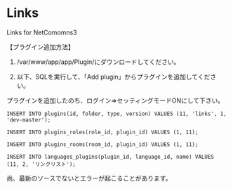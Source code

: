 Links
==============

Links for NetComomns3


【プラグイン追加方法】

1. /var/www/app/app/Plugin/にダウンロードしてください。

2. 以下、SQLを実行して、「Add plugin」からプラグインを追加してください。

プラグインを追加したのち、ログイン⇒セッティングモードONにして下さい。


    INSERT INTO plugins(id, folder, type, version) VALUES (11, 'links', 1, 'dev-master');

    INSERT INTO plugins_roles(role_id, plugin_id) VALUES (1, 11);

    INSERT INTO plugins_rooms(room_id, plugin_id) VALUES (1, 11);

    INSERT INTO languages_plugins(plugin_id, language_id, name) VALUES (11, 2, 'リンクリスト');

尚、最新のソースでないとエラーが起こることがあります。
